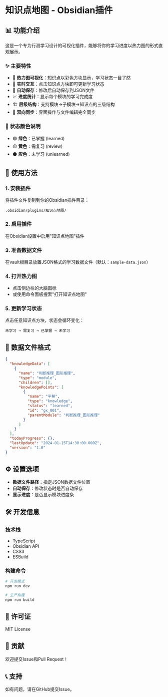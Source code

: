 # 知识点地图 - Obsidian插件

## 📊 功能介绍

这是一个专为行测学习设计的可视化插件，能够将你的学习进度以热力图的形式直观展示。

### ✨ 主要特性

- 🎯 **热力图可视化**：知识点以彩色方块显示，学习状态一目了然
- 🔄 **实时交互**：点击知识点方块即可更新学习状态
- 💾 **自动保存**：修改后自动保存到JSON文件
- 📈 **进度统计**：显示每个模块的学习完成度
- 🏗️ **层级结构**：支持模块→子模块→知识点的三级结构
- 🔗 **双向同步**：界面操作与文件编辑完全同步

### 🎨 状态颜色说明

- 🟢 **绿色**：已掌握 (learned)
- 🟡 **黄色**：需复习 (review)
- ⚫ **灰色**：未学习 (unlearned)

## 🚀 使用方法

### 1. 安装插件
将插件文件复制到你的Obsidian插件目录：
```
.obsidian/plugins/知识点地图/
```

### 2. 启用插件
在Obsidian设置中启用"知识点地图"插件

### 3. 准备数据文件
在vault根目录放置JSON格式的学习数据文件（默认：`sample-data.json`）

### 4. 打开热力图
- 点击侧边栏的大脑图标
- 或使用命令面板搜索"打开知识点地图"

### 5. 更新学习状态
点击任意知识点方块，状态会循环变化：
```
未学习 → 需复习 → 已掌握 → 未学习
```

## 📁 数据文件格式

```json
{
  "knowledgeData": [
    {
      "name": "判断推理_图形推理",
      "type": "module",
      "children": [],
      "knowledgePoints": [
        {
          "name": "平移",
          "type": "knowledge",
          "status": "learned",
          "id": "gx_001",
          "parentModule": "判断推理_图形推理"
        }
      ]
    }
  ],
  "todayProgress": {},
  "lastUpdate": "2024-01-15T14:30:00.000Z",
  "version": "1.0"
}
```

## ⚙️ 设置选项

- **数据文件路径**：指定JSON数据文件位置
- **自动保存**：修改状态时是否自动保存
- **显示进度**：是否显示模块进度条

## 🛠️ 开发信息

### 技术栈
- TypeScript
- Obsidian API
- CSS3
- ESBuild

### 构建命令
```bash
# 开发模式
npm run dev

# 生产构建
npm run build
```

## 📝 许可证

MIT License

## 🤝 贡献

欢迎提交Issue和Pull Request！

## 📞 支持

如有问题，请在GitHub提交Issue。
